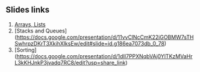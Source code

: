 ## Slides links

1. [Arrays, Lists](https://docs.google.com/presentation/d/e/2PACX-1vQnYgQ78slS1xWtEmnEfoFWlw3QD7sD5f5wVHfMTV9NEPCVn5Rd-MDEzIytOdex17NUeyWPBbVJR-KT/pub?start=true&loop=false&delayms=3000)
2. [Stacks and Queues] (https://docs.google.com/presentation/d/11vvClNcCmK22jGOBMW7sTHSwhrpzDKrT3XkihXlksEw/edit#slide=id.g186ea7073db_0_78)
3. [Sorting] (https://docs.google.com/presentation/d/1dII7PPXNqbVAj0YlTKzMVaHrL3kKHJnkP3jvadq7RC8/edit?usp=share_link)
